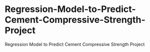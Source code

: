 # Regression-Model-to-Predict-Cement-Compressive-Strength-Project
Regression Model to Predict Cement Compressive Strength Project
